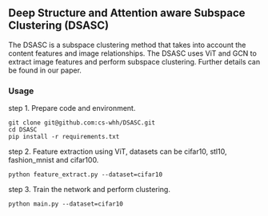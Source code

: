 ## Deep Structure and Attention aware Subspace Clustering (DSASC)

The DSASC is a subspace clustering method that takes into account the content features and image relationships.
The DSASC uses ViT and GCN to extract image features and perform subspace clustering. Further details can be found in our paper.


### Usage

step 1. Prepare code and environment.
```
git clone git@github.com:cs-whh/DSASC.git
cd DSASC 
pip install -r requirements.txt
```

step 2. Feature extraction using ViT, datasets can be cifar10, stl10, fashion_mnist and cifar100.
```
python feature_extract.py --dataset=cifar10
```

step 3. Train the network and perform clustering.
```
python main.py --dataset=cifar10
```

